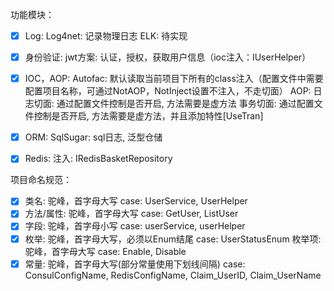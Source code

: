 ﻿
功能模块：  
- [x] Log:
	  Log4net: 记录物理日志
	  ELK: 待实现 
- [x] 身份验证:
	  jwt方案: 认证，授权，获取用户信息（ioc注入：IUserHelper） 
- [x] IOC，AOP:
	  Autofac: 默认读取当前项目下所有的class注入（配置文件中需要配置项目名称，可通过NotAOP，NotInject设置不注入，不走切面）
	  AOP:
		  日志切面: 通过配置文件控制是否开启, 方法需要是虚方法
		  事务切面: 通过配置文件控制是否开启, 方法需要是虚方法，并且添加特性[UseTran]
- [x] ORM: SqlSugar: 
	  sql日志, 泛型仓储
- [x] Redis:
	  注入: IRedisBasketRepository


项目命名规范：  
- [x] 类名: 驼峰，首字母大写
      case: UserService, UserHelper
- [x] 方法/属性: 驼峰，首字母大写
      case: GetUser, ListUser
- [x] 字段: 驼峰，首字母小写
      case: userService, userHelper
- [x] 枚举: 驼峰，首字母大写，必须以Enum结尾
      case: UserStatusEnum
	  枚举项: 驼峰，首字母大写
      case: Enable, Disable
- [x] 常量: 驼峰，首字母大写(部分常量使用下划线间隔)
      case: ConsulConfigName, RedisConfigName, Claim_UserID, Claim_UserName